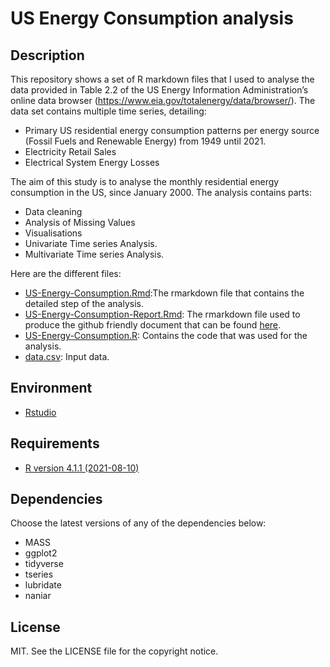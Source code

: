 # US Energy Consumption analysis 

## Description

This repository shows a set of R markdown files that I used to analyse the data provided in Table 2.2 of the US Energy Information Administration’s online data browser (https://www.eia.gov/totalenergy/data/browser/). The data set contains multiple time series, detailing:

* Primary US residential energy consumption patterns per energy source (Fossil Fuels and Renewable Energy) from 1949 until 2021.
* Electricity Retail Sales
* Electrical System Energy Losses

The aim of this study is to analyse the monthly residential energy consumption in the US, since January 2000. The analysis contains parts:

* Data cleaning
* Analysis of Missing Values
* Visualisations
* Univariate Time series Analysis.
* Multivariate Time series Analysis.

Here are the different files:
* [US-Energy-Consumption.Rmd](./US-Energy-Consumption.Rmd):The rmarkdown file that contains the detailed step of the analysis.
* [US-Energy-Consumption-Report.Rmd](./US-Energy-Consumption-Report.Rmd): The rmarkdown file used to produce the github friendly document that can be found [here](US-Energy-Consumption-Report.md).
* [US-Energy-Consumption.R](./US-Energy-Consumption.R): Contains the code that was used for the analysis.
* [data.csv](./data.csv): Input data.

## Environment

* [Rstudio]([https://www.rstudio.com/])

## Requirements

* [R version 4.1.1 (2021-08-10)](https://www.r-project.org/)

## Dependencies

Choose the latest versions of any of the dependencies below:
* MASS
* ggplot2
* tidyverse
* tseries
* lubridate
* naniar

## License

MIT. See the LICENSE file for the copyright notice.
